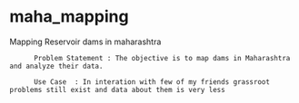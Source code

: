 # maha_mapping
Mapping Reservoir dams in maharashtra

          Problem Statement : The objective is to map dams in Maharashtra and analyze their data.

          Use Case  : In interation with few of my friends grassroot problems still exist and data about them is very less 
